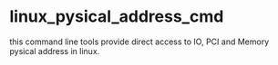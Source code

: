 # linux_pysical_address_cmd
this command line tools provide direct access to IO, PCI and Memory pysical address in linux.
